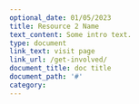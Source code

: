 ```yaml
---
optional_date: 01/05/2023
title: Resource 2 Name
text_content: Some intro text.
type: document
link_text: visit page
link_url: /get-involved/
document_title: doc title
document_path: '#'
category: 
---
```


